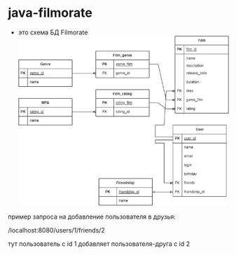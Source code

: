 # java-filmorate
* это схема БД Filmorate
![img.png](img.png)

пример запроса на добавление пользователя в друзья:

/localhost:8080/users/1/friends/2

тут пользователь с id 1 добавляет пользователя-друга с id 2